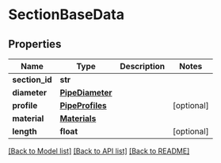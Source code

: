 # SectionBaseData

## Properties
Name | Type | Description | Notes
------------ | ------------- | ------------- | -------------
**section_id** | **str** |  | 
**diameter** | [**PipeDiameter**](PipeDiameter.md) |  | 
**profile** | [**PipeProfiles**](PipeProfiles.md) |  | [optional] 
**material** | [**Materials**](Materials.md) |  | 
**length** | **float** |  | [optional] 

[[Back to Model list]](../README.md#documentation-for-models) [[Back to API list]](../README.md#documentation-for-api-endpoints) [[Back to README]](../README.md)

